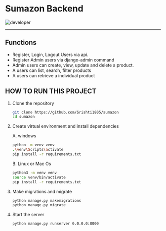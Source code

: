 # Sumazon Backend

![developer](https://img.shields.io/badge/Developed%20By%20%3A-Srishti%20Adkar-blue)

---
## Functions
- Register, Login, Logout Users via api.
- Register Admin users via django-admin command 
- Admin users can create, view, update and delete a product.
- A users can list, search, filter products
- A users can retrieve a individual product


## HOW TO RUN THIS PROJECT

1. Clone the repository 
    ```bash
    git clone https://github.com/Srishti1805/sumazon
    cd sumazon
    ```

2. Create virtual environment and install dependencies

    A. windows
    ```bash
    python -m venv venv
    .\venv\Scripts\activate
    pip install -r requirements.txt
    ```
    B. Linux or Mac Os
    ```bash
    python3 -m venv venv
    source venv/bin/activate
    pip install -r requirements.txt
    ```

3. Make migrations and migrate
    ```bash
    python manage.py makemigrations
    python manage.py migrate
    ```

4. Start the server
    ```bash
    python manage.py runserver 0.0.0.0:8000 
    ```
